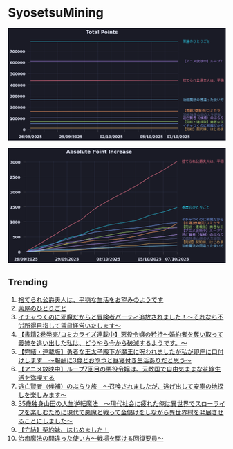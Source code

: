 # SyosetsuMining


![](https://raw.githubusercontent.com/exc4l/SyosetsuMining/main/plots/point_trend.png)

![](https://raw.githubusercontent.com/exc4l/SyosetsuMining/main/plots/point_increase.png)


## Trending

1. [捨てられ公爵夫人は、平穏な生活をお望みのようです](https://ncode.syosetu.com/n4395il/)
2. [薬屋のひとりごと](https://ncode.syosetu.com/n9636x/)
3. [イチャつくのに邪魔だからと冒険者パーティ追放されました！～それなら不労所得目指して賃貸経営いたします～](https://ncode.syosetu.com/n6477io/)
4. [【書籍2巻発売/コミカライズ連載中】悪役令嬢の矜持〜婚約者を奪い取って義姉を追い出した私は、どうやら今から破滅するようです。〜](https://ncode.syosetu.com/n0753hr/)
5. [【完結・連載版】勇者な王太子殿下が魔王に呪われましたが私が即座に口付けします　〜報酬に3食とおやつと昼寝付き生活ありだと思う〜](https://ncode.syosetu.com/n2961in/)
6. [【アニメ放映中】ループ7回目の悪役令嬢は、元敵国で自由気ままな花嫁生活を満喫する](https://ncode.syosetu.com/n1784ga/)
7. [逃亡賢者（候補）のぶらり旅　〜召喚されましたが、逃げ出して安寧の地探しを楽しみます〜](https://ncode.syosetu.com/n5418hv/)
8. [35歳独身山田の人生逆転魔法　～現代社会に疲れた俺は異世界でスローライフを楽しむために現代で悪魔と戦って金儲けをしながら異世界村を発展させることにしました～](https://ncode.syosetu.com/n3115io/)
9. [【完結】契約妹、はじめました！](https://ncode.syosetu.com/n9209io/)
10. [治癒魔法の間違った使い方～戦場を駆ける回復要員～](https://ncode.syosetu.com/n2468ca/)
